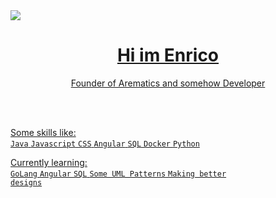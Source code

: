 <a href="https://arematics.com" target="_blank" rel="noreferrer noopener">
<img src="https://arematics.com/assets/banner/arematics-transparent.png" align="center"/>

<h1 align="center">
  Hi im Enrico
</h1>
<p align="center">Founder of Arematics and somehow Developer</p>
<br>
<br>

Some skills like:<br>
<code>Java</code> <code>Javascript</code> <code>CSS</code> <code>Angular</code> <code>SQL</code> <code>Docker</code> <code>Python</code>

Currently learning:<br>
<code>GoLang</code> <code>Angular</code> <code>SQL</code> <code>Some UML Patterns</code> <code>Making better designs</code>

<!--
**EnricoMessall/EnricoMessall** is a ✨ _special_ ✨ repository because its `README.md` (this file) appears on your GitHub profile.

Here are some ideas to get you started:

- 🔭 I’m currently working on ...
- 🌱 I’m currently learning ...
- 👯 I’m looking to collaborate on ...
- 🤔 I’m looking for help with ...
- 💬 Ask me about ...
- 📫 How to reach me: ...
- 😄 Pronouns: ...
- ⚡ Fun fact: ...
-->
